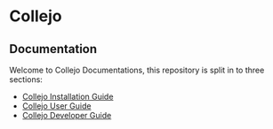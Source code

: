 # Collejo 
## Documentation

Welcome to Collejo Documentations, this repository is split in to three sections:

+ [Collejo Installation Guide](/installation-guide/README.md)
+ [Collejo User Guide](/user-guide/README.md)
+ [Collejo Developer Guide](/developer-guide/README.md)
